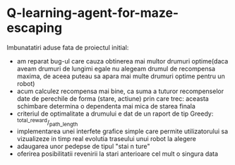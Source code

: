 # Q-learning-agent-for-maze-escaping

Imbunatatiri aduse fata de proiectul initial:

* am reparat bug-ul care cauza obtinerea mai multor drumuri optime(daca aveam drumuri de lungimi egale nu alegeam drumul de recompensa maxima, de aceea puteau sa apara mai multe drumuri optime pentru un robot)
* acum calculez recompensa mai bine, ca suma a tuturor recompenselor date de perechile de forma (stare, actiune) prin care trec: aceasta schimbare determina o dependenta mai mica de starea finala
* criteriul de optimalitate a drumului e dat de un raport de tip Greedy:  <sup>total_reward</sup>/<sub>path_length</sub>
* implementarea unei interfete grafice simple care permite utilizatorului sa vizualizeze in timp real evolutia traseului unui robot la alegere
* adaugarea unor pedepse de tipul "stai n ture"
* oferirea posibilitatii revenirii la stari anterioare cel mult o singura data
